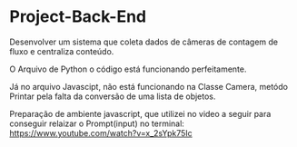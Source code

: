 # Project-Back-End
Desenvolver um sistema que coleta dados de câmeras de contagem de fluxo e centraliza conteúdo.

O Arquivo de Python o código está funcionando perfeitamente.

Já no arquivo Javascipt, não está funcionando na Classe Camera, metódo Printar pela falta da conversão de uma lista de objetos.

Preparação de ambiente javascript, que utilizei no video a seguir para conseguir relaizar o Prompt(input) no terminal: https://www.youtube.com/watch?v=x_2sYpk75Ic
